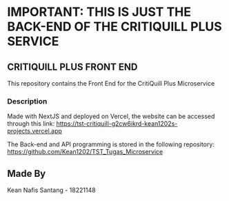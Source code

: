 # IMPORTANT: THIS IS JUST THE BACK-END OF THE CRITIQUILL PLUS SERVICE
## CRITIQUILL PLUS FRONT END
This repository contains the Front End for the CritiQuill Plus Microservice
### Description
Made with NextJS and deployed on Vercel, the website can be accessed through this link:
https://tst-critiquill-g2cw6ikrd-kean1202s-projects.vercel.app

The Back-end and API programming is stored in the following repository:
https://github.com/Kean1202/TST_Tugas_Microservice

## Made By
Kean Nafis Santang - 18221148
